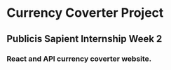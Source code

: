 # Currency Coverter Project
## Publicis Sapient Internship Week 2
### React and API currency coverter website.
